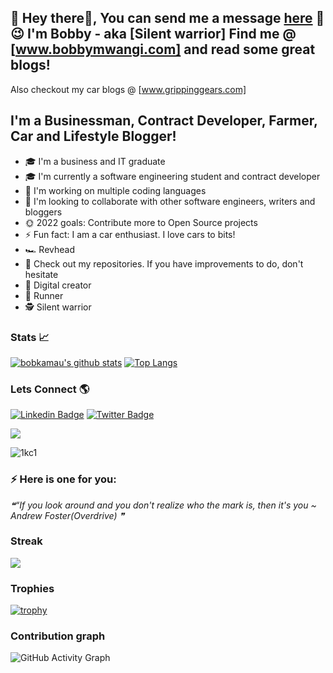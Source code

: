 ## 💬 Hey there👋, You can send me a message [here](https://bobbymwangi.com/contact/) 👋 :wink: I'm Bobby - aka [Silent warrior] Find me @ [www.bobbymwangi.com] and read some great blogs!
Also checkout my car blogs @  [www.grippinggears.com]

## I'm a Businessman, Contract Developer, Farmer, Car and Lifestyle Blogger!
- 🎓 I'm a business and IT graduate
- 🎓 I'm currently a software engineering student and contract developer
- 👲 I'm working on multiple coding languages
- 🤝 I'm looking to collaborate with other software engineers, writers and bloggers
- 🌞 2022 goals: Contribute more to Open Source projects
- ⚡️ Fun fact: I am a car enthusiast. I love cars to bits!
- 🏎️ Revhead
- 🤔 Check out my repositories. If you have improvements to do, don't hesitate
- 🌱 Digital creator 
- 🏃 Runner
- 🕵 Silent warrior

### Stats :chart_with_upwards_trend:



[![bobkamau's github stats](https://github-readme-stats.vercel.app/api?username=bobkamau&show_icons=true&line_height=21&show_icons=true&theme=vue&hide_border=true)](https://github.com/anuraghazra/github-readme-stats)
[![Top Langs](https://github-readme-stats.vercel.app/api/top-langs/?username=bobkamau&show_icons=true&layout=compact&theme=vue&hide_border=true)](https://github.com/anuraghazra/github-readme-stats)


### Lets Connect 🌎
[![Linkedin Badge](https://img.shields.io/badge/-LinkedIn-blue?style=flat-square&logo=Linkedin&logoColor=white&link=https://https://www.linkedin.com/in/bob-mwangi-b4b626161/)](https://www.linkedin.com/in/bob-mwangi-b4b626161/) 
[![Twitter Badge](https://img.shields.io/badge/-Twitter-1ca0f1?style=flat-square&labelColor=1ca0f1&logo=twitter&logoColor=white&link=https://twitter.com/Silentw84343056)](https://twitter.com/Silentw84343056)

<img src="https://badges.pufler.dev/visits/bobkamau/bobkamau?style=flat-square&color=red&logo=github&a=0">



![1kc1](https://user-images.githubusercontent.com/75064256/169612262-464d18d0-2045-431c-b049-185b5b37de74.gif)


 
### ⚡ Here is one for you: 
<!--STARTS_HERE_QUOTE_README-->
<i>❝“If you look around and you don't realize who the mark is, then it's you ~ Andrew Foster(Overdrive)  ❞</i>
<!--ENDS_HERE_QUOTE_README-->


### Streak

<a href="https://github-readme-streak-stats.herokuapp.com/?user=bobkamau">
  <img align="center" src="https://github-readme-streak-stats.herokuapp.com/?user=bobkamau" />
</a>



### Trophies
[![trophy](https://github-profile-trophy.vercel.app/?username=bobkamau&theme=onedark&row=1)](https://github.com/bobkamau/github-profile-trophy)




 
### Contribution graph
![GitHub Activity Graph](https://activity-graph.herokuapp.com/graph?username=bobkamau)  



